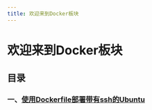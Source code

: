 ```yaml
---
title: 欢迎来到Docker板块
---
```

# 欢迎来到Docker板块
## 目录
### 一、[使用Dockerfile部署带有ssh的Ubuntu](./_blog/使用Dockerfile部署带有ssh的Ubuntu/使用Dockerfile部署带有ssh的Ubuntu.md)